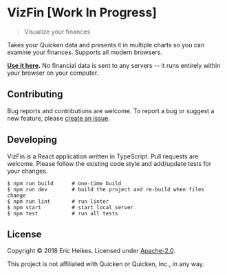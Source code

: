 # VizFin [Work In Progress]

> Visualize your finances

Takes your Quicken data and presents it in multiple charts so you can examine your finances. Supports all modern browsers.

**[Use it here](https://eheikes.github.io/finances-visualizer/).** No financial data is sent to any servers -- it runs entirely within your browser on your computer.

## Contributing

Bug reports and contributions are welcome. To report a bug or suggest a new feature, please [create an issue](https://github.com/eheikes/finances-visualizer/issues/new).

## Developing

VizFin is a React application written in TypeScript. Pull requests are welcome. Please follow the existing code style and add/update tests for your changes.

```shell
$ npm run build      # one-time build
$ npm run dev        # build the project and re-build when files change
$ npm run lint       # run linter
$ npm start          # start local server
$ npm test           # run all tests
```

## License

Copyright © 2018 Eric Heikes. Licensed under [Apache-2.0](LICENSE).

This project is not affiliated with Quicken or Quicken, Inc., in any way.

